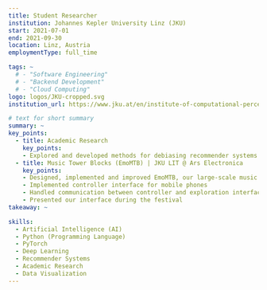 ```yaml
---
title: Student Researcher
institution: Johannes Kepler University Linz (JKU)
start: 2021-07-01
end: 2021-09-30
location: Linz, Austria
employmentType: full_time

tags: ~
  # - "Software Engineering"
  # - "Backend Development"
  # - "Cloud Computing"
logo: logos/JKU-cropped.svg
institution_url: https://www.jku.at/en/institute-of-computational-perception/

# text for short summary
summary: ~
key_points: 
  - title: Academic Research
    key_points: 
    - Explored and developed methods for debiasing recommender systems
  - title: Music Tower Blocks (EmoMTB) | JKU LIT @ Ars Electronica
    key_points: 
    - Designed, implemented and improved EmoMTB, our large-scale music exploration interface
    - Implemented controller interface for mobile phones
    - Handled communication between controller and exploration interface
    - Presented our interface during the festival
takeaway: ~

skills: 
  - Artificial Intelligence (AI)
  - Python (Programming Language)
  - PyTorch
  - Deep Learning
  - Recommender Systems
  - Academic Research
  - Data Visualization
---
```

